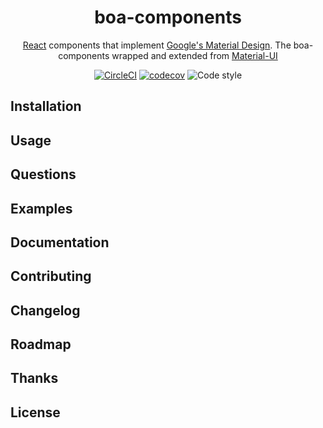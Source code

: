 <h1 align="center">boa-components</h1>

<div align="center">

[React](http://facebook.github.io/react/) components that implement [Google's Material Design](https://www.google.com/design/spec/material-design/introduction.html). The boa-components wrapped and extended from [Material-UI](https://github.com/mui-org/material-ui)

[![CircleCI](https://circleci.com/gh/kuveytturk/boa-components.svg?style=shield&circle-token=17c2c9d64b57ee4fa97b2dbf59a59ddf26ac60dd)](https://circleci.com/gh/kuveytturk/boa-components) [![codecov](https://codecov.io/gh/kuveytturk/boa-components/branch/master/graph/badge.svg?token=OVabLixPmT)](https://codecov.io/gh/kuveytturk/boa-components) ![Code style](https://img.shields.io/badge/code_style-prettier-ff69b4.svg)
</div>

## Installation

## Usage

## Questions

## Examples

## Documentation

## Contributing

## Changelog

## Roadmap

## Thanks

## License
